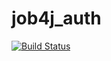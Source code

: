# job4j_auth

[![Build Status](https://app.travis-ci.com/plifis/job4j_auth.svg?branch=main)](https://app.travis-ci.com/plifis/job4j_auth)
